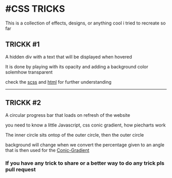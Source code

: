 <h1>#CSS TRICKS</h1>
<p>This is a collection of effects, designs, or anything cool i tried to recreate so far</p>
<h2>TRICKK #1</h2>
<p>A hidden div with a text that will be displayed when hovered</p>
<p>It is done by playing with its opacity and adding a background color solemhow transparent</p>
<p>check the <a href="_hidden.scss">scss</a> and <a href="hiddendisplay.html">html</a> for further understanding</p>
<hr>
<h2>TRICKK #2</h2>
<p>A circular progress bar that loads on refresh of the website</p>
<p>you need to know a little Javascript, css conic gradient, how piecharts work</p>
<p>The inner circle sits ontop of the outer circle, then the outer circle</p>
<p>background will change when we convert the percentage given to an angle that is then used for the <a href="https://www.w3schools.com/css/css3_gradients_conic.asp">Conic-Gradient</a></p>

<h3>If you have any trick to share or a better way to do any trick pls pull request</h3>